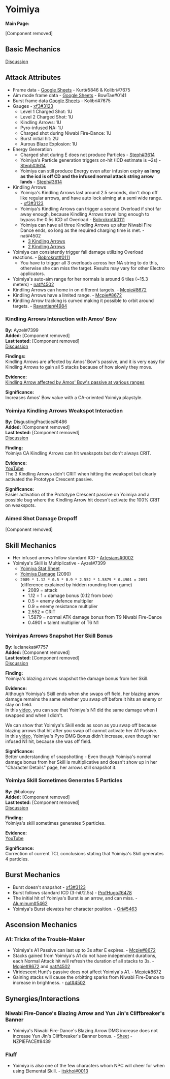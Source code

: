 # Yoimiya

**Main Page:**

[Component removed]

## Basic Mechanics

[Discussion](https://tickets.deeznuts.moe/ticket-archive/attachments_867272710715736064_878384023569825852_transcript-yoimiya-basic-mechanics.html)

## Attack Attributes

* Frame data - [Google Sheets](https://docs.google.com/spreadsheets/d/1DYYiGSNeFekVt3eQQC_MujkLCd_8rgPIIlpPNvwHKTA/edit?usp=sharing) - Kurt\#5846 & Kolibri\#7675
* Aim mode frame data - [Google Sheets](https://docs.google.com/spreadsheets/d/187T-SngEZUUordjY_K_tF_DdvHjQju9CoBJdp2eJOis/edit?usp=sharing) - BowTae\#0141
* Burst frame data [Google Sheets](https://docs.google.com/spreadsheets/d/1zCwdd6_KYFqMD4OQ_llGLdDshoZTu_1pmAMysxGDQvs/edit?usp=sharing) - Kolibri\#7675
* Gauges - [xf3#3123](https://imgur.com/a/cmgaCZm)
  * Level 1 Charged Shot: 1U
  * Level 2 Charged Shot: 1U
  * Kindling Arrows: 1U
  * Pyro-infused NA: 1U
  * Charged shot during Niwabi Fire-Dance: 1U
  * Burst initial hit: 2U
  * Aurous Blaze Explosion: 1U
* Energy Generation
  * Charged shot during E does not produce Particles - [Steph#3614](https://imgur.com/yml32cI)
  * Yoimiya's Particle generation triggers on-hit (ICD estimate is ~2s) - [Steph#3614](https://imgur.com/zUi3Gxq)
  * Yoimiya can still produce Energy even after infusion expiry **as long as the icd is off CD and the infused normal attack string arrow lands** - [Steph#3614](https://imgur.com/L7RiFfc)
* Kindling Arrows
  * Yoimiya's Kindling Arrows last around 2.5 seconds, don't drop off like regular arrows, and have auto lock aiming at a semi wide range. - [xf3#3123](https://imgur.com/a/l8wot7Y)
  * Yoimiya's Kindling Arrows can trigger a second Overload if shot far away enough, because Kindling Arrows travel long enough to bypass the 0.5s ICD of Overload - [Bobrokrot#0111](https://youtu.be/rlEAqvFFAfQ)
  * Yoimiya can have all three Kindling Arrows up after Niwabi Fire Dance ends, so long as the required charging time is met. - nat#4502
    * [3 Kindling Arrows](https://youtu.be/XEAJ9ssLmv4)
    * [2 Kindling Arrows](https://youtu.be/G50c8wvMqL4)
* Yoimiya can consistently trigger fall damage utilizing Overload reactions. - [Bobrokrot#0111](https://youtu.be/T4niW6uCsC0)
  * You have to trigger all 3 overloads across her NA string to do this, otherwise she can miss the target. Results may vary for other Electro applicators.
* Yoimiya's auto-aim range for her normals is around 6 tiles (~15.3 meters) - [nat#4502](https://youtu.be/jUOaFM4R9AQ)
* Kindling Arrows can home in on different targets. - [Mcpie#8672](https://i.imgur.com/sbQgjv8.mp4)
* Kindling Arrows have a limited range. - [Mcpie#8672](https://i.imgur.com/3bgYXfR.mp4)
* Kindling Arrow tracking is curved making it possible to orbit around targets. - [Ravantier#4984](https://imgur.com/mtpNOud)

### Kindling Arrows Interaction with Amos' Bow

**By:** Ayzel\#7399  
**Added:** [Component removed]  
**Last tested:** [Component removed]  
[Discussion](https://tickets.deeznuts.moe/ticket-archive/attachments_908499139703214080_908507642199150652_transcript-yoi-kindling-arrows-and-amos.html)

**Findings:**  
 Kindling Arrows are affected by Amos' Bow's passive, and it is very easy for Kindling Arrows to gain all 5 stacks because of how slowly they move.

**Evidence:**  
[Kindling Arrow affected by Amos' Bow's passive at various ranges](https://www.youtube.com/watch?v=-OAt8g15qkM&ab_channel=Ayzel)

**Significance:**  
Increases Amos' Bow value with a CA-oriented Yoimiya playstyle.

### Yoimiya Kindling Arrows Weakspot Interaction

**By:** DisgustingPractice\#6486  
**Added:** [Component removed]  
**Last tested:** [Component removed]  
[Discussion](https://tickets.deeznuts.moe/transcripts/yoimiya-kindling-arrows-weakspot-interaction)

**Finding:**  
Yoimiya CA Kindling Arrows can hit weakspots but don't always CRIT.

**Evidence:**  
[YouTube](https://youtu.be/Ke_y0571V40)  
The 3 Kindling Arrows didn't CRIT when hitting the weakspot but clearly activated the Prototype Crescent passive.

**Significance:**  
Easier activation of the Prototype Crescent passive on Yoimiya and a possible bug where the Kindling Arrow hit doesn't activate the 100% CRIT on weakspots.

### Aimed Shot Damage Dropoff



[Component removed]

## Skill Mechanics

* Her infused arrows follow standard ICD - [Artesians#0002](https://imgur.com/lebjy1p)
* Yoimiya's Skill is Multiplicative - Ayzel#7399
  * [Yoimiya Stat Sheet](https://i.imgur.com/zEBS0cvh.jpg)
  * [Yoimiya Damage](https://i.imgur.com/3jaKFjV.png) (2090)
  * `2089 * 1.12 * 0.5 * 0.9 * 2.552 * 1.5879 * 0.4901 = 2091` (difference explained by hidden rounding from game)
    * 2089 = attack
    * 1.12 = 1 + damage bonus (0.12 from bow)
    * 0.5 = enemy defence multiplier
    * 0.9 = enemy resistance multiplier
    * 2.552 = CRIT
    * 1.5879 = normal ATK damage bonus from T9 Niwabi Fire-Dance
    * 0.4901 = talent multiplier of T6 N1

### Yoimiyas Arrows Snapshot Her Skill Bonus

**By:** lucianekat\#7757  
**Added:** [Component removed]  
**Last tested:** [Component removed]  
[Discussion](https://tickets.deeznuts.moe/transcripts/yoimiyas-arrows-snapshot-her-skill-bonus)

**Finding:**  
Yoimiya's blazing arrows snapshot the damage bonus from her Skill.

**Evidence:**  
Although Yoimiya's Skill ends when she swaps off field, her blazing arrow damage remains the same whether you swap off before it hits an enemy or stay on field.  
In this [video](https://youtu.be/xqTe-y5g7Ds), you can see that Yoimiya's N1 did the same damage when I swapped and when I didn't.

We can show that Yoimiya's Skill ends as soon as you swap off because blazing arrows that hit after you swap off cannot activate her A1 Passive.  
In this [video](https://youtu.be/zw-yje0DMMw), Yoimiya's Pyro DMG Bonus didn't increase, even though her infused N1 hit, because she was off field.

**Significance:**  
Better understanding of snapshotting - Even though Yoimiya's normal damage bonus from her Skill is multiplicative and doesn't show up in her "Character Details" page, her arrows still snapshot it.

### Yoimiya Skill Sometimes Generates 5 Particles

**By:** @baloopy  
**Added:** [Component removed]  
**Last tested:** [Component removed]  
[Discussion](https://tickets.deeznuts.moe/transcripts/yoimiya-skill-sometimes-generates-5-particles)

**Finding:**  
Yoimiya's skill sometimes generates 5 particles.  
  
**Evidence:**  
[YouTube](https://youtu.be/_SXIzPjV4B0)  
  
**Significance:**  
Correction of current TCL conclusions stating that Yoimiya's Skill generates 4 particles. 

## Burst Mechanics

* Burst doesn't snapshot - [xf3#3123](https://i.imgur.com/gQwo7gs.mp4)
* Burst follows standard ICD (3-hit/2.5s) - [ProfHugo#6478](https://www.youtube.com/watch?v=XcWfDIDdyEE)
* The initial hit of Yoimiya's Burst is an arrow, and can miss. - [Aluminum#5462](https://youtu.be/mBOPnKHIHtg)
* Yoimiya's Burst elevates her character position. - [Ori#5463](https://youtu.be/-QKEeCRe2Vw)

## Ascension Mechanics

### A1: Tricks of the Trouble-Maker

* Yoimiya's A1 Passive can last up to 3s after E expires. - [Mcpie#8672](https://i.imgur.com/pIa4ptP.mp4)
* Stacks gained from Yoimiya's A1 do not have independent durations, each Normal Attack hit will refresh the duration of all stacks to 3s. - [Mcpie#8672](https://i.imgur.com/aItiOYk.mp4) and [nat#4502](https://youtu.be/ykg2reBFBDI)
* Viridescent Hunt's passive does not affect Yoimiya's A1. - [Mcpie#8672](https://i.imgur.com/aItiOYk.mp4)
* Gaining stacks will cause the orbitting sparks from Niwabi Fire-Dance to increase in brightness. - [nat#4502](https://youtu.be/GdQM8qDQ6O8)

## Synergies/Interactions

### Niwabi Fire-Dance's Blazing Arrow and Yun Jin's Cliffbreaker's Banner

* Yoimiya's Niwabi Fire-Dance's Blazing Arrow DMG increase does not increase Yun Jin's Cliffbreaker's Banner bonus. - [Sheet](https://docs.google.com/spreadsheets/d/1IsvKVQEc425ObfG1Ak2X8EzI0rCs6sfyBvCgfXInSVM/) - NZPIEFACE\#8439

### Fluff

* Yoimiya is also one of the few characters whom NPC will cheer for when using Elemental Skill. - [itskhoi#0013](https://www.youtube.com/watch?v=9YkInN2GsUA)